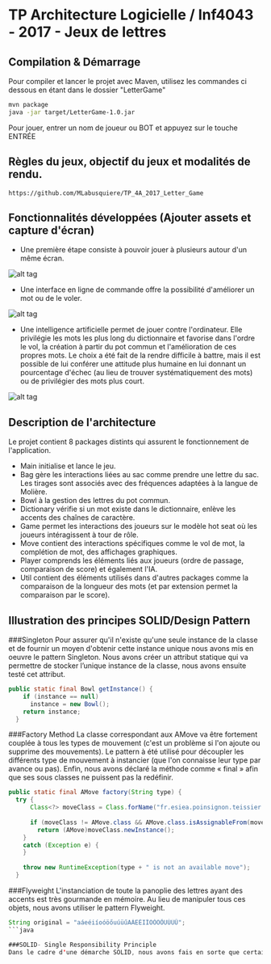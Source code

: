 # TP Architecture Logicielle / Inf4043 - 2017 - Jeux de lettres

## Compilation & Démarrage
Pour compiler et lancer le projet avec Maven, utilisez les commandes ci dessous en étant dans le dossier "LetterGame"
```bash
mvn package
java -jar target/LetterGame-1.0.jar
```
Pour jouer, entrer un nom de joueur ou BOT et appuyez sur le touche ENTRÉE

## Règles du jeux, objectif du jeux et modalités de rendu. 

```
https://github.com/MLabusquiere/TP_4A_2017_Letter_Game
```

## Fonctionnalités développées (Ajouter assets et capture d'écran)
- Une première étape consiste à pouvoir jouer à plusieurs autour d'un même écran.

![alt tag](https://github.com/DPoSign/INF4043-Letter-Game-POINSIGNON-TEISSIER/blob/master/assets/completing.PNG)

- Une interface en ligne de commande offre la possibilité d'améliorer un mot ou de le voler.

![alt tag](https://github.com/DPoSign/INF4043-Letter-Game-POINSIGNON-TEISSIER/blob/master/assets/steal.PNG)

- Une intelligence artificielle permet de jouer contre l'ordinateur. Elle privilégie les mots les plus long du dictionnaire et favorise dans l'ordre le vol, la création à partir du pot commun et l'amélioration de ces propres mots. Le choix a été fait de la rendre difficile à battre, mais il est possible de lui conférer une attitude plus humaine en lui donnant un pourcentage d'échec (au lieu de trouver systématiquement des mots) ou de privilégier des mots plus court. 

![alt tag](https://github.com/DPoSign/INF4043-Letter-Game-POINSIGNON-TEISSIER/blob/master/assets/bot.PNG)

## Description de l'architecture
Le projet contient 8 packages distints qui assurent le fonctionnement de l'application.

- Main initialise et lance le jeu.
- Bag gère les interactions liées au sac comme prendre une lettre du sac. Les tirages sont associés avec des fréquences adaptées à la langue de Molière.
- Bowl à la gestion des lettres du pot commun.
- Dictionary vérifie si un mot existe dans le dictionnaire, enlève les accents des chaînes de caractère.
- Game permet les interactions des joueurs sur le modèle hot seat où les joueurs intéragissent à tour de rôle.
- Move contient des interactions spécifiques comme le vol de mot, la complétion de mot, des affichages graphiques.
- Player comprends les éléments liés aux joueurs (ordre de passage, comparaison de score) et également l'IA.
- Util contient des éléments utilisés dans d'autres packages comme la comparaison de la longueur des mots (et par extension permet la comparaison par le score).

## Illustration des principes SOLID/Design Pattern

###Singleton
Pour assurer qu'il n'existe qu'une seule instance de la classe et de fournir un moyen d'obtenir cette instance unique nous avons mis en oeuvre le pattern Singleton. Nous avons créer un attribut statique qui va permettre de stocker l’unique instance de la classe, nous avons ensuite testé cet attribut. 
```java
public static final Bowl getInstance() {
    if (instance == null)
      instance = new Bowl();
    return instance;
  }
```

###Factory Method
La classe correspondant aux AMove va être fortement couplée à tous les types de mouvement (c'est un problème si l'on ajoute ou supprime des mouvements). Le pattern à été utilisé pour découpler les différents type de mouvement à instancier (que l'on connaisse leur type par avance ou pas). Enfin, nous avons déclaré la méthode  comme « final » afin que ses sous classes ne puissent pas la redéfinir.
```java
public static final AMove factory(String type) {
  try {
      Class<?> moveClass = Class.forName("fr.esiea.poinsignon.teissier.move." + type);
      
      if (moveClass != AMove.class && AMove.class.isAssignableFrom(moveClass))
        return (AMove)moveClass.newInstance();
    }
    catch (Exception e) {
    }
    
    throw new RuntimeException(type + " is not an available move");
  }
```

###Flyweight
L'instanciation de toute la panoplie des lettres ayant des accents est très gourmande en mémoire. Au lieu de manipuler tous ces objets, nous avons utiliser le pattern Flyweight.  
```java
String original = "aáeéiíoóöőuúüűAÁEÉIÍOÓÖŐUÚÜŰ";
```java

###SOLID- Single Responsibility Principle
Dans le cadre d'une démarche SOLID, nous avons fais en sorte que certaine classe comme "ADctionnary" soit à responsabilité unique, cette classe ne fait qu'une unique chose : gérer la relation des mots inscrit par rapport au dictionnaire. On gagne en souplesse et l'ensemble est moins sensible au changement.
